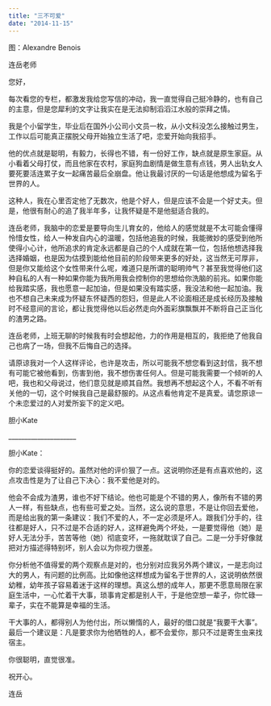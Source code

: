```yaml
---
title: "三不可爱"
date: "2014-11-15"
---
```


图：Alexandre Benois

连岳老师

您好，

每次看您的专栏，都激发我给您写信的冲动，我一直觉得自己挺冷静的，也有自己的主意，但是您犀利的文字让我实在是无法抑制滔滔江水般的崇拜之情。

我是个小留学生，毕业后在国外小公司小文员一枚，从小文科没怎么接触过男生，工作以后可能真正摆脱父母开始独立生活了吧，恋爱开始向我招手。

他的优点就是聪明，有毅力，长得也不错，有一份好工作，缺点就是原生家庭。从小看着父母打仗，而且他家在农村，家庭狗血剧情是做生意有点钱，男人出轨女人要死要活连累子女一起痛苦最后全崩盘。他让我最讨厌的一句话是他想成为留名于世界的人。

这种人，我在心里否定他了无数次，他是个好人，但是应该不会是一个好丈夫。但是，他很有耐心的追了我半年多，让我怀疑是不是他挺适合我的。

连岳老师，我脑中的恋爱是要导向生儿育女的，他给人的感觉就是不太可能会懂得怜惜女性，给人一种发自内心的温暖，包括他追我的时候，我能微妙的感受到他所使得小心计，他所追求的肯定永远都是自己的个人成就在第一位，包括他想选择我选择婚姻，也是因为估摸到能给他目前的阶段带来更多的好处，这当然无可厚非，但是你又能给这个女性带来什么呢，难道只是所谓的聪明帅气？甚至我觉得他们这种自私的人有一种如果你能为我所用我会控制你的思想给你洗脑的前兆。如果你能给我踏实感，我也愿意一起加油，但是如果没有踏实感，我没法和他一起加油。我也不想自己未来成为怀疑东怀疑西的怨妇，但是此人不论面相还是成长经历及接触时不经意间的言论，都让我觉得他以后必然走向外面彩旗飘飘并不断将自己正当化的渣男之路。

连岳老师，上班无聊的时候我有时会想起他，力的作用是相互的，我拒绝了他我自己也病了一场，但我不后悔自己的选择。

请原谅我对一个人这样评论，也许是攻击，所以可能我不想您看到这封信，我不想有可能它被他看到，伤害到他，我不想伤害任何人。但是可能我需要一个倾听的人吧，我也和父母说过，他们意见就是顺其自然。我想再不想起这个人，不看不听有关他的一切，这个时候我自己是最舒服的。从这点看他肯定不是真爱。请您原谅一个未恋爱过的人对爱所妄下的定义吧。

胆小Kate

\_\_\_\_\_\_\_\_\_\_\_\_\_\_\_\_\_\_\_\_\_

胆小Kate：

你的恋爱谈得挺好的。虽然对他的评价狠了一点。这说明你还是有点喜欢他的，这点攻击性是为了让自己下决心：我不爱他是对的。

他会不会成为渣男，谁也不好下结论。他也可能是个不错的男人，像所有不错的男人一样，有些缺点，也有些可爱之处。当然，这么说的意思，不是让你回去爱他，而是给出我的第一条建议：我们不爱的人，不一定必须是坏人。跟我们分手的，往往都是好人，只不过是不合适的好人，这样避免两个坏处，一是要觉得他（她）是好人无法分手，苦苦等他（她）彻底变坏，一拖就耽误了自己。二是一分手好像就把对方描述得特别坏，别人会以为你视力很差。

你分析他不值得爱的两个观察点是对的，也分别对应我另外两个建议，一是志向过大的男人，有问题的比例高。比如像他这样想成为留名于世界的人，这说明依然很幼稚，幼年孩子容易着迷于这样的理想。真这么想的成年人，那更不愿意局限在家庭生活中，一心忙着干大事，琐事肯定都是别人干，于是他空想一辈子，你忙碌一辈子，实在不能算是幸福的生活。

干大事的人，都得别人为他付出，所以懒惰的人，最好的借口就是“我要干大事”。最后一个建议是：凡是要求你为他牺牲的人，都不会爱你，那只不过是寄生虫来找宿主。

你很聪明，直觉很准。

祝开心。

连岳

